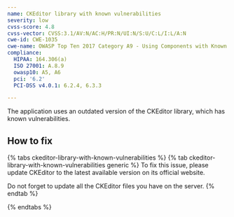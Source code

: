 ```yaml
---
name: CKEditor library with known vulnerabilities
severity: low
cvss-score: 4.8
cvss-vector: CVSS:3.1/AV:N/AC:H/PR:N/UI:N/S:U/C:L/I:L/A:N
cwe-id: CWE-1035
cwe-name: OWASP Top Ten 2017 Category A9 - Using Components with Known Vulnerabilities
compliance:
  HIPAA: 164.306(a)
  ISO 27001: A.8.9
  owasp10: A5, A6
  pci: '6.2'
  PCI-DSS v4.0.1: 6.2.4, 6.3.3

---            
```


The application uses an outdated version of the CKEditor library, which has known vulnerabilities.

## How to fix

{% tabs ckeditor-library-with-known-vulnerabilities %}
{% tab ckeditor-library-with-known-vulnerabilities generic %}
To fix this issue, please update CKEditor to the latest available version on its official website.

Do not forget to update all the CKEditor files you have on the server.
{% endtab %}

{% endtabs %}
